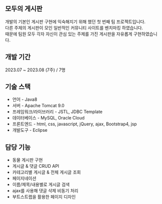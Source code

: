 ## 모두의 게시판

개발의 기본인 게시판 구현에 익숙해지기 위해 했던 첫 번째 팀 프로젝트입니다.<br>
다른 주제의 게시판이 모인 일반적인 커뮤니티 사이트를 벤치마킹 하였습니다.<br>
때문에 팀원 모두 각자 자신이 관심 있는 주제를 가진 게시판을 자유롭게 구현하였습니다.<br>

## 개발 기간

2023.07 ~ 2023.08 (7주) / 7명

## 기술 스택

* 언어 - Java8<br>
* 서버 - Apache Tomcat 9.0<br>
* 프레임워크/라이브러리 - JSTL, JDBC Template<br>
* 데이터베이스 - MySQL, Oracle Cloud<br>
* 프론트엔드 - html, css, javascript, jQuery, ajax, Bootstrap4, jsp<br>
* 개발도구 - Eclipse<br>

## 담당 기능

* 동물 게시판 구현
* 게시글 & 댓글 CRUD API
* 카테고리별 게시글 & 전체 게시글 조회
* 페이지네이션
* 이름/제목/내용별로 게시글 검색
* ajax를 사용해 댓글 삭제 비동기 처리
* 부트스트랩을 활용한 페이지 디자인

